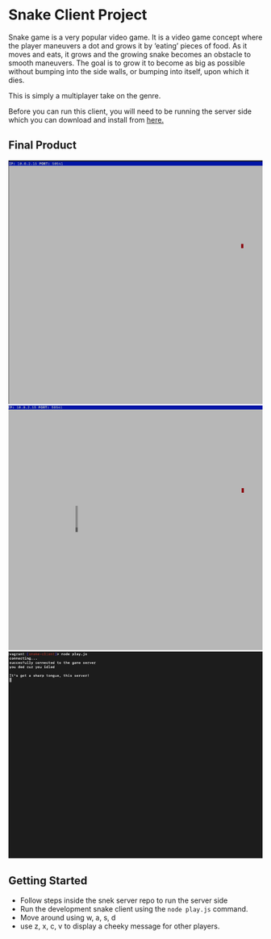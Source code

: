 # Snake Client Project

Snake game is a very popular video game. It is a video game concept where the player maneuvers a dot and grows it by ‘eating’ pieces of food. As it moves and eats, it grows and the growing snake becomes an obstacle to smooth maneuvers. The goal is to grow it to become as big as possible without bumping into the side walls, or bumping into itself, upon which it dies.

This is simply a multiplayer take on the genre.

Before you can run this client, you will need to be running the server side which you can download and install from [here.](https://github.com/lighthouse-labs/snek-multiplayer) 

## Final Product

![initial screen before connecting to server!](pictures/Screen%20Shot%202022-12-15%20at%208.24.29%20PM.png)
![once conncected, your snake appears!](pictures/Screen%20Shot%202022-12-15%20at%208.25.09%20PM.png)
![terminal confirmation of connection, and then exit after idle or failiure!](pictures/Screen%20Shot%202022-12-15%20at%208.25.58%20PM.png)

## Getting Started

- Follow steps inside the snek server repo to run the server side
- Run the development snake client using the `node play.js` command.
- Move around using w, a, s, d
- use z, x, c, v to display a cheeky message for other players.
